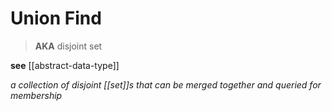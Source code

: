 # Union Find

> **AKA** disjoint set

**see** [[abstract-data-type]]

_a collection of disjoint [[set]]s that can be merged together and queried for membership_
